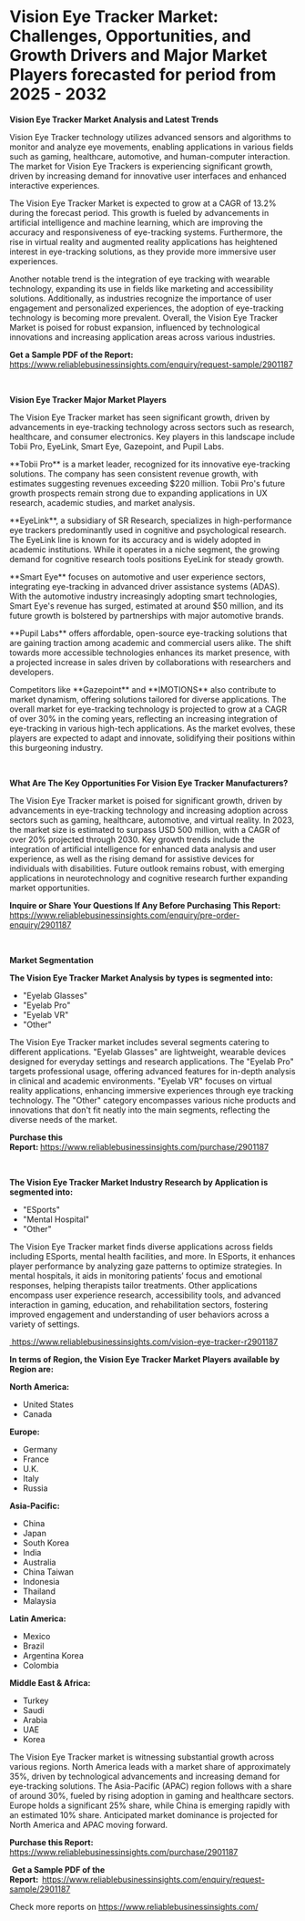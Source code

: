 <p><h1>Vision Eye Tracker Market: Challenges, Opportunities, and Growth Drivers and Major Market Players forecasted for period from 2025 - 2032</h1></p><p><strong>Vision Eye Tracker Market Analysis and Latest Trends</strong></p>
<p><p>Vision Eye Tracker technology utilizes advanced sensors and algorithms to monitor and analyze eye movements, enabling applications in various fields such as gaming, healthcare, automotive, and human-computer interaction. The market for Vision Eye Trackers is experiencing significant growth, driven by increasing demand for innovative user interfaces and enhanced interactive experiences. </p><p>The Vision Eye Tracker Market is expected to grow at a CAGR of 13.2% during the forecast period. This growth is fueled by advancements in artificial intelligence and machine learning, which are improving the accuracy and responsiveness of eye-tracking systems. Furthermore, the rise in virtual reality and augmented reality applications has heightened interest in eye-tracking solutions, as they provide more immersive user experiences.</p><p>Another notable trend is the integration of eye tracking with wearable technology, expanding its use in fields like marketing and accessibility solutions. Additionally, as industries recognize the importance of user engagement and personalized experiences, the adoption of eye-tracking technology is becoming more prevalent. Overall, the Vision Eye Tracker Market is poised for robust expansion, influenced by technological innovations and increasing application areas across various industries.</p></p>
<p><strong>Get a Sample PDF of the Report:&nbsp;</strong> <a href="https://www.reliablebusinessinsights.com/enquiry/request-sample/2901187?utm_campaign=2279&utm_medium=2&utm_source=Github&utm_content=ia&utm_term=16032025&utm_id=vision-eye-tracker">https://www.reliablebusinessinsights.com/enquiry/request-sample/2901187</a></p>
<p>&nbsp;</p>
<p><strong>Vision Eye Tracker Major Market Players</strong></p>
<p><p>The Vision Eye Tracker market has seen significant growth, driven by advancements in eye-tracking technology across sectors such as research, healthcare, and consumer electronics. Key players in this landscape include Tobii Pro, EyeLink, Smart Eye, Gazepoint, and Pupil Labs.</p><p>**Tobii Pro** is a market leader, recognized for its innovative eye-tracking solutions. The company has seen consistent revenue growth, with estimates suggesting revenues exceeding $220 million. Tobii Pro's future growth prospects remain strong due to expanding applications in UX research, academic studies, and market analysis.</p><p>**EyeLink**, a subsidiary of SR Research, specializes in high-performance eye trackers predominantly used in cognitive and psychological research. The EyeLink line is known for its accuracy and is widely adopted in academic institutions. While it operates in a niche segment, the growing demand for cognitive research tools positions EyeLink for steady growth.</p><p>**Smart Eye** focuses on automotive and user experience sectors, integrating eye-tracking in advanced driver assistance systems (ADAS). With the automotive industry increasingly adopting smart technologies, Smart Eye's revenue has surged, estimated at around $50 million, and its future growth is bolstered by partnerships with major automotive brands.</p><p>**Pupil Labs** offers affordable, open-source eye-tracking solutions that are gaining traction among academic and commercial users alike. The shift towards more accessible technologies enhances its market presence, with a projected increase in sales driven by collaborations with researchers and developers.</p><p>Competitors like **Gazepoint** and **IMOTIONS** also contribute to market dynamism, offering solutions tailored for diverse applications. The overall market for eye-tracking technology is projected to grow at a CAGR of over 30% in the coming years, reflecting an increasing integration of eye-tracking in various high-tech applications. As the market evolves, these players are expected to adapt and innovate, solidifying their positions within this burgeoning industry.</p></p>
<p>&nbsp;</p>
<p><strong>What Are The Key Opportunities For Vision Eye Tracker Manufacturers?</strong></p>
<p><p>The Vision Eye Tracker market is poised for significant growth, driven by advancements in eye-tracking technology and increasing adoption across sectors such as gaming, healthcare, automotive, and virtual reality. In 2023, the market size is estimated to surpass USD 500 million, with a CAGR of over 20% projected through 2030. Key growth trends include the integration of artificial intelligence for enhanced data analysis and user experience, as well as the rising demand for assistive devices for individuals with disabilities. Future outlook remains robust, with emerging applications in neurotechnology and cognitive research further expanding market opportunities.</p></p>
<p><strong>Inquire or Share Your Questions If Any Before Purchasing This Report:</strong> <a href="https://www.reliablebusinessinsights.com/enquiry/pre-order-enquiry/2901187?utm_campaign=2279&utm_medium=2&utm_source=Github&utm_content=ia&utm_term=16032025&utm_id=vision-eye-tracker">https://www.reliablebusinessinsights.com/enquiry/pre-order-enquiry/2901187</a></p>
<p>&nbsp;</p>
<p><strong>Market Segmentation</strong></p>
<p><strong>The Vision Eye Tracker Market Analysis by types is segmented into:</strong></p>
<p><ul><li>"Eyelab Glasses"</li><li>"Eyelab Pro"</li><li>"Eyelab VR"</li><li>"Other"</li></ul></p>
<p><p>The Vision Eye Tracker market includes several segments catering to different applications. "Eyelab Glasses" are lightweight, wearable devices designed for everyday settings and research applications. The "Eyelab Pro" targets professional usage, offering advanced features for in-depth analysis in clinical and academic environments. "Eyelab VR" focuses on virtual reality applications, enhancing immersive experiences through eye tracking technology. The "Other" category encompasses various niche products and innovations that don't fit neatly into the main segments, reflecting the diverse needs of the market.</p></p>
<p><strong>Purchase this Report:&nbsp;</strong><a href="https://www.reliablebusinessinsights.com/purchase/2901187?utm_campaign=2279&utm_medium=2&utm_source=Github&utm_content=ia&utm_term=16032025&utm_id=vision-eye-tracker">https://www.reliablebusinessinsights.com/purchase/2901187</a></p>
<p>&nbsp;</p>
<p><strong>The Vision Eye Tracker Market Industry Research by Application is segmented into:</strong></p>
<p><ul><li>"ESports"</li><li>"Mental Hospital"</li><li>"Other"</li></ul></p>
<p><p>The Vision Eye Tracker market finds diverse applications across fields including ESports, mental health facilities, and more. In ESports, it enhances player performance by analyzing gaze patterns to optimize strategies. In mental hospitals, it aids in monitoring patients’ focus and emotional responses, helping therapists tailor treatments. Other applications encompass user experience research, accessibility tools, and advanced interaction in gaming, education, and rehabilitation sectors, fostering improved engagement and understanding of user behaviors across a variety of settings.</p></p>
<p><a href="https://www.reliablebusinessinsights.com/vision-eye-tracker-r2901187?utm_campaign=2279&utm_medium=2&utm_source=Github&utm_content=ia&utm_term=16032025&utm_id=vision-eye-tracker">&nbsp;https://www.reliablebusinessinsights.com/vision-eye-tracker-r2901187</a></p>
<p><strong>In terms of Region, the Vision Eye Tracker Market Players available by Region are:</strong></p>
<p>
    <p> <strong> North America: </strong>
        <ul>
            <li>United States</li>
            <li>Canada</li>
        </ul>
        </p> 
    <p> <strong> Europe: </strong>
        <ul>
            <li>Germany</li>
            <li>France</li>
            <li>U.K.</li>
            <li>Italy</li>
            <li>Russia</li>
        </ul>
        </p> 
    <p> <strong> Asia-Pacific: </strong>
        <ul>
            <li>China</li>
            <li>Japan</li>
            <li>South Korea</li>
            <li>India</li>
            <li>Australia</li>
            <li>China Taiwan</li>
            <li>Indonesia</li>
            <li>Thailand</li>
            <li>Malaysia</li>
        </ul>
        </p> 
    <p> <strong> Latin America: </strong>
        <ul>
            <li>Mexico</li>
            <li>Brazil</li>
            <li>Argentina Korea</li>
            <li>Colombia</li>
        </ul>
        </p> 
    <p> <strong> Middle East & Africa: </strong>
        <ul>
            <li>Turkey</li>
            <li>Saudi</li>
            <li>Arabia</li>
            <li>UAE</li>
            <li>Korea</li>
        </ul>
    </p>
    </p>
<p><p>The Vision Eye Tracker market is witnessing substantial growth across various regions. North America leads with a market share of approximately 35%, driven by technological advancements and increasing demand for eye-tracking solutions. The Asia-Pacific (APAC) region follows with a share of around 30%, fueled by rising adoption in gaming and healthcare sectors. Europe holds a significant 25% share, while China is emerging rapidly with an estimated 10% share. Anticipated market dominance is projected for North America and APAC moving forward.</p></p>
<p><strong>Purchase this Report: </strong><a href="https://www.reliablebusinessinsights.com/purchase/2901187?utm_campaign=2279&utm_medium=2&utm_source=Github&utm_content=ia&utm_term=16032025&utm_id=vision-eye-tracker">https://www.reliablebusinessinsights.com/purchase/2901187</a></p>
<p>&nbsp;<strong>Get a Sample PDF of the Report:&nbsp;&nbsp;</strong><a href="https://www.reliablebusinessinsights.com/enquiry/request-sample/2901187?utm_campaign=2279&utm_medium=2&utm_source=Github&utm_content=ia&utm_term=16032025&utm_id=vision-eye-tracker">https://www.reliablebusinessinsights.com/enquiry/request-sample/2901187</a></p>
<p><strong></strong></p>
<p>Check more reports on <a href="https://www.reliablebusinessinsights.com/?utm_campaign=2279&utm_medium=2&utm_source=Github&utm_content=ia&utm_term=16032025&utm_id=vision-eye-tracker">https://www.reliablebusinessinsights.com/</a></p>